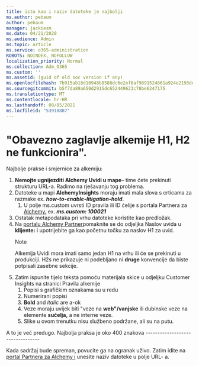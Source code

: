 ```yaml
---
title: isto kao i naziv datoteke je najbolji
ms.author: pebaum
author: pebaum
manager: jackiesm
ms.date: 04/21/2020
ms.audience: Admin
ms.topic: article
ms.service: o365-administration
ROBOTS: NOINDEX, NOFOLLOW
localization_priority: Normal
ms.collection: Adm_O365
ms.custom: ''
ms.assetid: (guid of old soc version if any)
ms.openlocfilehash: 7b915ab18d10948b8588dc6e2ef6af9891524861a924e2193dd73c2c77ffe6da
ms.sourcegitcommit: b5f7da89a650d2915dc652449623c78be6247175
ms.translationtype: MT
ms.contentlocale: hr-HR
ms.lasthandoff: 08/05/2021
ms.locfileid: "53918887"
---
```

# <a name="required-alchemy-header-h1-h2s-dont-work"></a>"Obavezno zaglavlje alkemije H1, H2 ne funkcionira".
Najbolje prakse i smjernice za alkemiju:

1. **Nemojte ugnijezditi Alchemy Uvidi u mape**– time ćete prekinuti strukturu URL-a. Radimo na rješavanju tog problema.
1. Datoteke u mapi **AlchemyInsights** moraju imati mala slova s crticama za razmake ex. **_how-to-enable-litigation-hold_**.
    1. U polje ms.custom uvrsti ID pravila ili ID ćelije s portala Partnera za [Alchemy.](https://alchemyportal.azurewebsites.net) ex. ***ms.custom: 100021***
1. Ostatak metapodataka pri vrhu datoteke koristite kao predložak.
1. Na [portalu Alchemy Partner](https://alchemyportal.azurewebsites.net)pomaknite se do odjeljka Naslov uvida u **klijente:** i upotrijebite ga kao početnu točku za naslov H1 za uvid. 
    > [!NOTE]
    > Alkemija Uvidi mora imati samo jedan H1 na vrhu ili će se prekinuti u produkciji. H2s ne prikazuje ni podebljano ni **druge** konvencije da biste potpisali zasebne sekcije.
1. Zatim ispunite tijelo teksta pomoću materijala skice u odjeljku Customer Insights na stranici Pravila alkemije
    1. Popisi s grafičkim oznakama su u redu
    1. Numerirani popisi
    1. **Bold** and *italic* are a-ok
    1. Veze moraju uvijek biti "veze na **web"/vanjske** ili dubinske veze na elemente **sučelja,** a ne interne veze.
    1. Slike u ovom trenutku nisu službeno podržane, ali su na putu.

A to je već predugo. Najbolja praksa je oko 400 znakova ---------------------------------

Kada sadržaj bude spreman, povucite ga na ogranak uživo. Zatim idite na [portal Partnera za Alchemy i](https://alchemyportal.azurewebsites.net) unesite naziv datoteke u polje URL- a. 